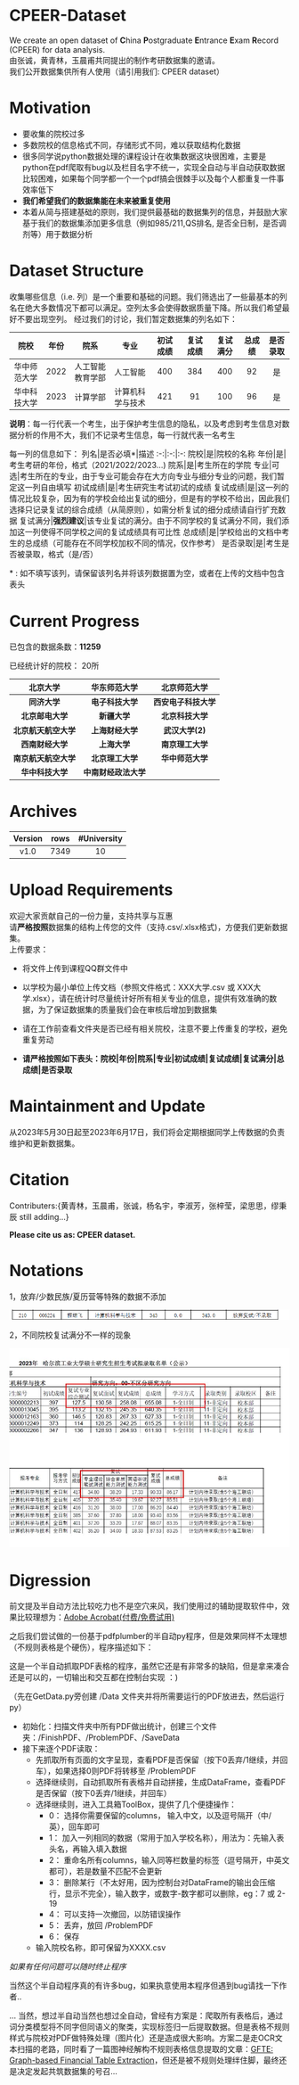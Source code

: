 # CPEER-Dataset
We create an open dataset of **C**hina **P**ostgraduate **E**ntrance **E**xam **R**ecord (CPEER) for data analysis.  
由张诚，黄青林，玉晨甫共同提出的制作考研数据集的邀请。  
我们公开数据集供所有人使用（请引用我们: CPEER dataset）
# Motivation
* 要收集的院校过多  
* 多数院校的信息格式不同，存储形式不同，难以获取结构化数据  
* 很多同学说python数据处理的课程设计在收集数据这块很困难，主要是python在pdf爬取有bug以及栏目名字不统一，实现全自动与半自动获取数据比较困难，如果每个同学都一个一个pdf搞会很棘手以及每个人都重复一件事效率低下  
* __我们希望我们的数据集能在未来被重复使用__  
* 本着从简与搭建基础的原则，我们提供最基础的数据集列的信息，并鼓励大家基于我们的数据集添加更多信息（例如985/211,QS排名, 是否全日制，是否调剂等）用于数据分析  

# Dataset Structure
收集哪些信息（i.e. 列）是一个重要和基础的问题。我们筛选出了一些最基本的列名在绝大多数情况下都可以满足。空列太多会使得数据质量下降。所以我们希望最好不要出现空列。 
经过我们的讨论，我们暂定数据集的列名如下：  

院校|年份|院系|专业|初试成绩|复试成绩|复试满分|总成绩|是否录取
:-:|:-:|:-:|:-:|:-:|:-:|:-:|:-:|:-:
华中师范大学|2022|人工智能教育学部|人工智能|400|384|400|92|是
华中科技大学|2023|计算学部|计算机科学与技术|421|91|100|96|是  

__说明__：每一行代表一个考生，出于保护考生信息的隐私，以及考虑到考生信息对数据分析的作用不大，我们不记录考生信息，每一行就代表一名考生  

每一列的信息如下：
列名|是否必填*|描述
:-:|:-:|:-:
院校|是|院校的名称
年份|是|考生考研的年份，格式（2021/2022/2023...)
院系|是|考生所在的学院
专业|可选|考生所在的专业，由于专业可能会存在大方向专业与细分专业的问题，我们暂定这一列自由填写
初试成绩|是|考生研究生考试初试的成绩
复试成绩|是|这一列的情况比较复杂，因为有的学校会给出复试的细分，但是有的学校不给出，因此我们选择只记录复试的综合成绩（从简原则），如需分析复试的细分成绩请自行扩充数据
复试满分|__强烈建议__|该专业复试的满分。由于不同学校的复试满分不同，我们添加这一列使得不同学校之间的复试成绩具有可比性
总成绩|是|学校给出的文档中考生的总成绩（可能存在不同学校加权不同的情况，仅作参考）
是否录取|是|考生是否被录取，格式（是/否）

\* : 如不填写该列，请保留该列名并将该列数据置为空，或者在上传的文档中包含表头

# Current Progress

已包含的数据条数：**11259**

已经统计好的院校：  20所

| 北京大学 | 华东师范大学 | 北京师范大学 |
| :------: | :----------: | :----------: |
| **同济大学** | **电子科技大学** |       **西安电子科技大学**       |
|    **北京邮电大学**  |       **新疆大学**       |     **北京科技大学**     |
|    **北京航天航空大学**  |       **上海财经大学**       | **武汉大学(2)** |
| **西南财经大学** | **上海大学** | **南京理工大学** |
| **南京航天航空大学** | **北京理工大学** | **华中师范大学** |
|**华中科技大学** |**中南财经政法大学** ||



# Archives
Version|rows|#University
:-:|:-:|:-:
v1.0|7349|10
# Upload Requirements
欢迎大家贡献自己的一份力量，支持共享与互惠  
请**严格按照**数据集的结构上传您的文件（支持.csv/.xlsx格式)，方便我们更新数据集。  
上传要求：
* 将文件上传到课程QQ群文件中
* 以学校为最小单位上传文档（参照文件格式：XXX大学.csv 或 XXX大学.xlsx），请在统计时尽量统计好所有相关专业的信息，提供有效准确的数据，为了保证数据集的质量我们会在审核后增加到数据集
* 请在工作前查看文件夹是否已经有相关院校，注意不要上传重复的学校，避免重复劳动

* **请严格按照如下表头：院校|年份|院系|专业|初试成绩|复试成绩|复试满分|总成绩|是否录取**  

# Maintainment and Update
从2023年5月30日起至2023年6月17日，我们将会定期根据同学上传数据的负责维护和更新数据集。

# Citation
Contributers:{黄青林，玉晨甫，张诚，杨名宇，李淑芳，张梓莹，梁思思，缪秉辰 still adding...}  

**Please cite us as: CPEER dataset.**

# Notations
1，放弃/少数民族/夏历营等特殊的数据不添加  

![image](https://github.com/Younai2021/CPEER-Dataset/blob/main/imgs/%E6%94%BE%E5%BC%83.png)  

2，不同院校复试满分不一样的现象  

![image](https://github.com/Younai2021/CPEER-Dataset/blob/main/imgs/%E6%A0%87%E5%87%86.jpg)

# Digression

前文提及半自动方法比较吃力也不是空穴来风，我们使用过的辅助提取软件中，效果比较理想为：[Adobe Acrobat(付费/免费试用)](https://www.adobe.com/acrobat.html)

之后我们尝试做的一份基于pdfplumber的半自动py程序，但是效果同样不太理想（不规则表格是个硬伤），程序描述如下：

这是一个半自动抓取PDF表格的程序，虽然它还是有非常多的缺陷，但是拿来凑合还是可以的，一切输出和交互都在控制台实现 ：)

（先在GetData.py旁创建 /Data 文件夹并将所需要运行的PDF放进去，然后运行py）

- 初始化：扫描文件夹中所有PDF做出统计，创建三个文件夹：/FinishPDF、/ProblemPDF、/SaveData
- 接下来逐个PDF读取：
  - 先抓取所有页面的文字呈现，查看PDF是否保留（按下0丢弃/1继续，并回车），如果选择0则PDF将转移至 /ProblemPDF
  - 选择继续则，自动抓取所有表格并自动拼接，生成DataFrame，查看PDF是否保留（按下0丢弃/1继续，并回车）
  - 选择继续则，进入工具箱ToolBox，提供了几个便捷操作：
    - 0： 选择你需要保留的columns， 输入中文，以及逗号隔开（中/英），回车即可
    - 1： 加入一列相同的数据（常用于加入学校名称），用法为：先输入表头名，再输入填入数据
    - 2： 重命名所有columns，输入同等栏数量的标签（逗号隔开，中英文都可），若是数量不匹配不会更新
    - 3： 删除某行（不太好用，因为控制台对DataFrame的输出会压缩行，显示不完全），输入数字，或数字-数字都可以删除，eg：7  或  2-19
    - 4： 可以支持一次撤回，以防错误操作
    - 5： 丢弃，放回 /ProblemPDF
    - 6： 保存
  - 输入院校名称，即可保留为XXXX.csv

*如果有任何问题可以随时终止程序*

当然这个半自动程序真的有许多bug，如果执意使用本程序但遇到bug请找一下作者..



... 当然，想过半自动当然也想过全自动，曾经有方案是：爬取所有表格后，通过词分类模型将不同字但同语义的聚类，实现标签归一后提取数据。但是表格不规则样式与院校对PDF做特殊处理（图片化）还是造成很大影响。方案二是走OCR文本扫描的老路，同时看了一篇图神经解构不规则表格信息提取的文章：[GFTE: Graph-based Financial Table Extraction](https://arxiv.org/abs/2003.07560)，但还是被不规则处理绊住脚，最终还是决定发起共筑数据集的号召...



